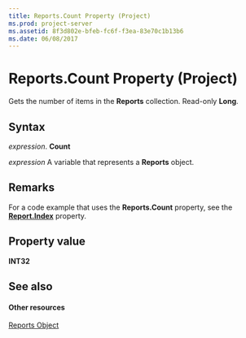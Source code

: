 ```yaml
---
title: Reports.Count Property (Project)
ms.prod: project-server
ms.assetid: 8f3d802e-bfeb-fc6f-f3ea-83e70c1b13b6
ms.date: 06/08/2017
---
```



# Reports.Count Property (Project)
Gets the number of items in the  **Reports** collection. Read-only **Long**.

## Syntax

 _expression_. **Count**

 _expression_ A variable that represents a **Reports** object.


## Remarks

For a code example that uses the  **Reports.Count** property, see the **[Report.Index](Project.report.index.md)** property.


## Property value

 **INT32**


## See also


#### Other resources


[Reports Object](Project.reports.md)
